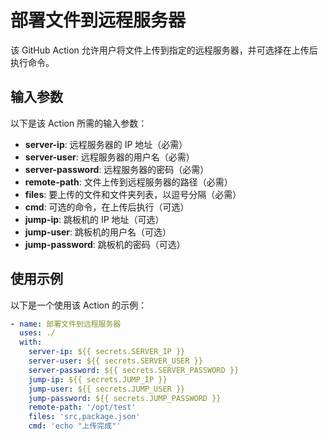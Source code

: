 # 部署文件到远程服务器

该 GitHub Action 允许用户将文件上传到指定的远程服务器，并可选择在上传后执行命令。

## 输入参数

以下是该 Action 所需的输入参数：

- **server-ip**: 远程服务器的 IP 地址（必需）
- **server-user**: 远程服务器的用户名（必需）
- **server-password**: 远程服务器的密码（必需）
- **remote-path**: 文件上传到远程服务器的路径（必需）
- **files**: 要上传的文件和文件夹列表，以逗号分隔（必需）
- **cmd**: 可选的命令，在上传后执行（可选）
- **jump-ip**: 跳板机的 IP 地址（可选）
- **jump-user**: 跳板机的用户名（可选）
- **jump-password**: 跳板机的密码（可选）

## 使用示例

以下是一个使用该 Action 的示例：

```yaml
- name: 部署文件到远程服务器
  uses: ./
  with:
    server-ip: ${{ secrets.SERVER_IP }}
    server-user: ${{ secrets.SERVER_USER }}
    server-password: ${{ secrets.SERVER_PASSWORD }}
    jump-ip: ${{ secrets.JUMP_IP }}
    jump-user: ${{ secrets.JUMP_USER }}
    jump-password: ${{ secrets.JUMP_PASSWORD }}
    remote-path: '/opt/test'
    files: 'src,package.json'
    cmd: 'echo "上传完成"'
```

